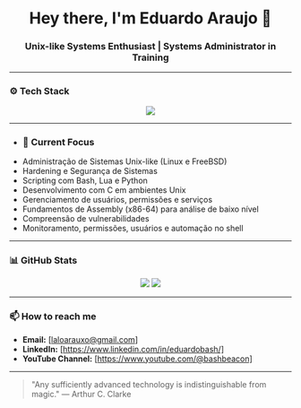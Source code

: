 <h1 align="center">Hey there, I'm Eduardo Araujo 👋</h1>
<h3 align="center">Unix-like Systems Enthusiast | Systems Administrator in Training</h3>

---

### ⚙️ Tech Stack
<div align="center">
  <img src="https://skillicons.dev/icons?i=bash,c,lua,python,linux,bsd,debian,git,github" />
</div>

---

- ### 🧠 Current Focus
- Administração de Sistemas Unix-like (Linux e FreeBSD)
- Hardening e Segurança de Sistemas
- Scripting com Bash, Lua e Python
- Desenvolvimento com C em ambientes Unix
- Gerenciamento de usuários, permissões e serviços
- Fundamentos de Assembly (x86-64) para análise de baixo nível
- Compreensão de vulnerabilidades
- Monitoramento, permissões, usuários e automação no shell

---

### 📊 GitHub Stats
<div align="center">
  <img src="https://github-readme-stats.vercel.app/api?username=modelzilla&show_icons=true&theme=radical" />
  <img src="https://github-readme-stats.vercel.app/api/top-langs/?username=modelzilla&layout=compact&theme=radical" />
</div>

---

### 📫 How to reach me
- **Email:** [laloarauxo@gmail.com]
- **LinkedIn:** [https://www.linkedin.com/in/eduardobash/]
- **YouTube Channel:** [https://www.youtube.com/@bashbeacon]

---

> "Any sufficiently advanced technology is indistinguishable from magic." — Arthur C. Clarke
